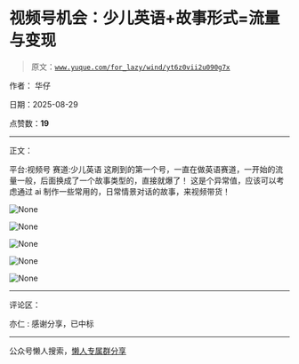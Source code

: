 # 视频号机会：少儿英语+故事形式=流量与变现

> 原文：[`www.yuque.com/for_lazy/wind/yt6z0vii2u090g7x`](https://www.yuque.com/for_lazy/wind/yt6z0vii2u090g7x)

作者： 华仔

日期：2025-08-29

点赞数：**19**

* * *

正文：

平台:视频号 赛道:少儿英语 这刷到的第一个号，一直在做英语赛道，一开始的流量一般，后面换成了一个故事类型的，直接就爆了！
这是个异常值，应该可以考虑通过 ai 制作一些常用的，日常情景对话的故事，来视频带货！

![](img/5c75224b841af4c252d2dca940104132.png "None")

![](img/e8cc814c56b4df420656c570b6795cea.png "None")

![](img/34176174e128e9d302b6d9d0db3bab0c.png "None")

![](img/81d27e75eb55419aa131191693a2de27.png "None")

![](img/be0b9590f5abae1c9b171ee3ecab14dd.png "None")

* * *

评论区：

亦仁 : 感谢分享，已中标

* * *

公众号懒人搜索，[懒人专属群分享](https://lazybook.fun/#/blog/group)